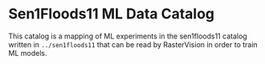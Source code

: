 # Sen1Floods11 ML Data Catalog

This catalog is a mapping of ML experiments in the sen1floods11 catalog written in `../sen1floods11` that can be read by RasterVision in order to train ML models.
